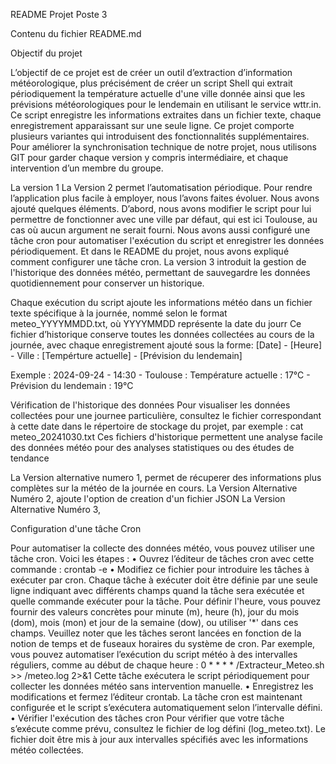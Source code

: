 README Projet Poste 3

Contenu du fichier README.md


Objectif du projet

L’objectif de ce projet est de créer un outil d’extraction d’information météorologique, plus précisément de créer un script Shell qui extrait périodiquement la température actuelle d'une ville donnée ainsi que les prévisions météorologiques pour le lendemain en utilisant le service wttr.in. Ce script enregistre les informations extraites dans un fichier texte, chaque enregistrement apparaissant sur une seule ligne. Ce projet comporte plusieurs variantes qui introduisent des fonctionnalités supplémentaires. Pour améliorer la synchronisation technique de notre projet, nous utilisons GIT pour garder chaque version y compris intermédiaire, et chaque intervention d’un membre du groupe.

La version 1 
La Version 2 permet l’automatisation périodique. Pour rendre l’application plus facile à employer, nous l’avons faites évoluer. Nous avons ajouté quelques éléments. D’abord, nous avons modifier le script pour lui permettre de fonctionner avec une ville par défaut, qui est ici Toulouse, au cas où aucun argument ne serait fourni. Nous avons aussi configuré une tâche cron pour automatiser l'exécution du script et enregistrer les données périodiquement. Et dans le README du projet, nous avons expliqué comment configurer une tâche cron.
La version 3 introduit la gestion de l'historique des données météo, permettant de sauvegardre les données quotidiennement pour conserver un historique.

Chaque exécution du script ajoute les informations météo dans un fichier texte spécifique à la journée, nommé selon le format meteo_YYYYMMDD.txt, où YYYYMMDD représente la date du jourr Ce fichier d’historique conserve toutes les données collectées au cours de la journée, avec chaque enregistrement ajouté sous la forme:
[Date] - [Heure] - Ville : [Tempérture actuelle] - [Prévision du lendemain]

Exemple :
2024-09-24 - 14:30 - Toulouse : Température actuelle : 17°C - Prévision du lendemain : 19°C

Vérification de l'historique des données
Pour visualiser les données collectées pour une journee particulière, consultez le fichier correspondant à cette date dans le répertoire de stockage du projet, par exemple :
cat meteo_20241030.txt
Ces fichiers d'historique permettent une analyse facile des données météo pour des analyses statistiques ou des études de tendance

La Version alternative numero 1, permet de récuperer des informations plus complètes sur la météo de la journée en cours.
La Version Alternative Numéro 2, ajoute l'option de creation d'un fichier JSON
La Version Alternative Numéro 3,


Configuration d'une tâche Cron

Pour automatiser la collecte des données météo, vous pouvez utiliser une tâche cron.
Voici les étapes :
    • Ouvrez l’éditeur de tâches cron avec cette commande : crontab -e
    • Modifiez ce fichier pour introduire les tâches à exécuter par cron.
Chaque tâche à exécuter doit être définie par une seule ligne indiquant avec différents champs quand la tâche sera exécutée et quelle commande exécuter pour la tâche. Pour définir l'heure, vous pouvez fournir des valeurs concrètes pour minute (m), heure (h), jour du mois (dom), mois (mon) et jour de la semaine (dow), ou utiliser '*' dans ces champs. Veuillez noter que les tâches seront lancées en fonction de la notion de temps et de fuseaux horaires du système de cron. Par exemple, vous pouvez automatiser l’exécution du script météo à des intervalles réguliers, comme au début de chaque heure :
0 * * * * /Extracteur_Meteo.sh >> /meteo.log 2>&1
Cette tâche exécutera le script périodiquement pour collecter les données météo sans intervention manuelle.
    • Enregistrez les modifications et fermez l’éditeur crontab.
La tâche cron est maintenant configurée et le script s’exécutera automatiquement selon l’intervalle défini.
    • Vérifier l'exécution des tâches cron
Pour vérifier que votre tâche s’exécute comme prévu, consultez le fichier de log défini (log_meteo.txt). Le fichier doit être mis à jour aux intervalles spécifiés avec les informations météo collectées.

